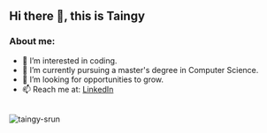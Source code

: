 ## Hi there 👋, this is Taingy

### About me:

- 👀 I’m interested in coding.
- 🌱 I’m currently pursuing a master's degree in Computer Science.
- 💞️ I’m looking for opportunities to grow.
- 📫 Reach me at: [LinkedIn](https://www.linkedin.com/in/taingy-srun/)

<br/>

<div>
  <img src="https://github-readme-stats.vercel.app/api/top-langs?username=taingy-srun&show_icons=true&locale=en&layout=compact" alt="taingy-srun"/>
</div>


